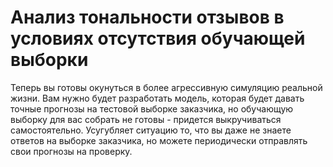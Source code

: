 # Анализ тональности отзывов в условиях отсутствия обучающей выборки

Теперь вы готовы окунуться в более агрессивную симуляцию реальной жизни. Вам нужно будет разработать модель, которая будет давать точные прогнозы на тестовой выборке заказчика, но обучающую выборку для вас собрать не готовы - придется выкручиваться самостоятельно. Усугубляет ситуацию то, что вы даже не знаете ответов на выборке заказчика, но можете периодически отправлять свои прогнозы на проверку.
